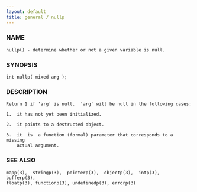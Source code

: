 ```yaml
---
layout: default
title: general / nullp
---
```


### NAME

    nullp() - determine whether or not a given variable is null.

### SYNOPSIS

    int nullp( mixed arg );

### DESCRIPTION

    Return 1 if 'arg' is null.  'arg' will be null in the following cases:

    1.  it has not yet been initialized.

    2.  it points to a destructed object.

    3.  it  is  a function (formal) parameter that corresponds to a missing
        actual argument.

### SEE ALSO

    mapp(3),  stringp(3),  pointerp(3),  objectp(3),  intp(3),  bufferp(3),
    floatp(3), functionp(3), undefinedp(3), errorp(3)

